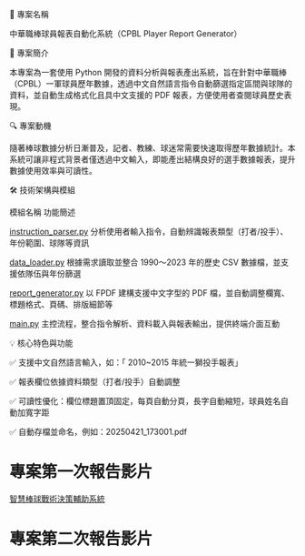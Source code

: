📂 專案名稱

中華職棒球員報表自動化系統（CPBL Player Report Generator）

🧠 專案簡介

本專案為一套使用 Python 開發的資料分析與報表產出系統，旨在針對中華職棒（CPBL）一軍球員歷年數據，透過中文自然語言指令自動篩選指定區間與球隊的資料，並自動生成格式化且具中文支援的 PDF 報表，方便使用者查閱球員歷史表現。

🔍 專案動機

隨著棒球數據分析日漸普及，記者、教練、球迷常需要快速取得歷年數據統計。本系統可讓非程式背景者僅透過中文輸入，即能產出結構良好的選手數據報表，提升數據使用效率與可讀性。

🛠 技術架構與模組

模組名稱	功能簡述

[instruction_parser.py](https://github.com/Morris-Wu/Data/blob/Automatic-generation-system-for-CPBL-player-reports/instruction_parser.py)	分析使用者輸入指令，自動辨識報表類型（打者/投手）、年份範圍、球隊等資訊

[data_loader.py](https://github.com/Morris-Wu/Data/blob/Automatic-generation-system-for-CPBL-player-reports/data_loader.py)	根據需求讀取並整合 1990～2023 年的歷史 CSV 數據檔，並支援依隊伍與年份篩選

[report_generator.py](https://github.com/Morris-Wu/Data/blob/Automatic-generation-system-for-CPBL-player-reports/report_generator.py)	以 FPDF 建構支援中文字型的 PDF 檔，並自動調整欄寬、標題格式、頁碼、排版細節等

[main.py](https://github.com/Morris-Wu/Data/blob/Automatic-generation-system-for-CPBL-player-reports/main.py)	主控流程，整合指令解析、資料載入與報表輸出，提供終端介面互動

💡 核心特色與功能

✅ 支援中文自然語言輸入，如：「 2010~2015 年統一獅投手報表」

✅ 報表欄位依據資料類型（打者/投手）自動調整

✅ 可讀性優化：欄位標題置頂固定，每頁自動分頁，長字自動縮短，球員姓名自動加寬字距

✅ 自動存檔並命名，例如：20250421_173001.pdf






# 專案第一次報告影片

[智慧棒球戰術決策輔助系統](https://youtu.be/kXV-F5wvN18)



# 專案第二次報告影片

